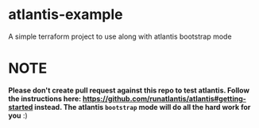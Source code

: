 # atlantis-example
A simple terraform project to use along with atlantis bootstrap mode

# NOTE
**Please don't create pull request against this repo to test atlantis. Follow the instructions here: https://github.com/runatlantis/atlantis#getting-started instead. The atlantis `bootstrap` mode will do all the hard work for you** :)
